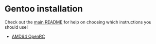 # Gentoo installation

Check out the [main README](../README.md) for help on choosing which instructions you should use!

- [AMD64 OpenRC](amd64-openrc.md)
